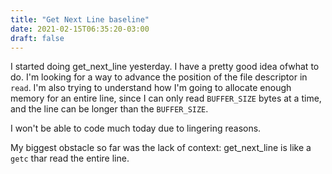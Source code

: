 ```yaml
---
title: "Get Next Line baseline"
date: 2021-02-15T06:35:20-03:00
draft: false
---
```


I started doing get_next_line yesterday. I have a pretty good idea of ​​what to do. I'm looking for a way to advance the position of the file descriptor in `read`.
I'm also trying to understand how I'm going to allocate enough memory for an entire line, since I can only read `BUFFER_SIZE` bytes at a time, and the line can be longer than the `BUFFER_SIZE`.

I won't be able to code much today due to lingering reasons.

My biggest obstacle so far was the lack of context: get_next_line is like a
`getc` thar read the entire line.
